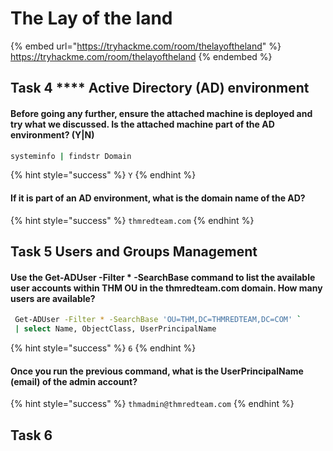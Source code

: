 # The Lay of the land

{% embed url="https://tryhackme.com/room/thelayoftheland" %}
https://tryhackme.com/room/thelayoftheland
{% endembed %}

## Task 4 **** Active Directory (AD) environment

#### Before going any further, ensure the attached machine is deployed and try what we discussed. **Is the attached machine part of the AD environment? (Y|N)**

```bash
systeminfo | findstr Domain
```

{% hint style="success" %}
`Y`
{% endhint %}

#### If it is part of an AD environment, **what is the domain name of the AD?**

{% hint style="success" %}
`thmredteam.com`
{% endhint %}

## Task 5 Users and Groups Management

#### Use the Get-ADUser -Filter \* -SearchBase command to list the available user accounts within THM OU in the thmredteam.com domain. How many users are available?

```bash
 Get-ADUser -Filter * -SearchBase 'OU=THM,DC=THMREDTEAM,DC=COM' `
 | select Name, ObjectClass, UserPrincipalName
```

{% hint style="success" %}
`6`
{% endhint %}

#### Once you run the previous command, what is the UserPrincipalName (email) of the admin account?

{% hint style="success" %}
`thmadmin@thmredteam.com`
{% endhint %}

## Task 6&#x20;
